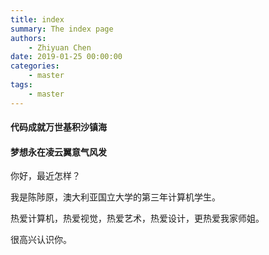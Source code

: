 ```yaml
---
title: index
summary: The index page
authors:
    - Zhiyuan Chen
date: 2019-01-25 00:00:00
categories: 
    - master
tags:
    - master
---
```

#### 代码成就万世基积沙镇海

#### 梦想永在凌云翼意气风发

你好，最近怎样？

我是陈陟原，澳大利亚国立大学的第三年计算机学生。

热爱计算机，热爱视觉，热爱艺术，热爱设计，更热爱我家师姐。

很高兴认识你。
